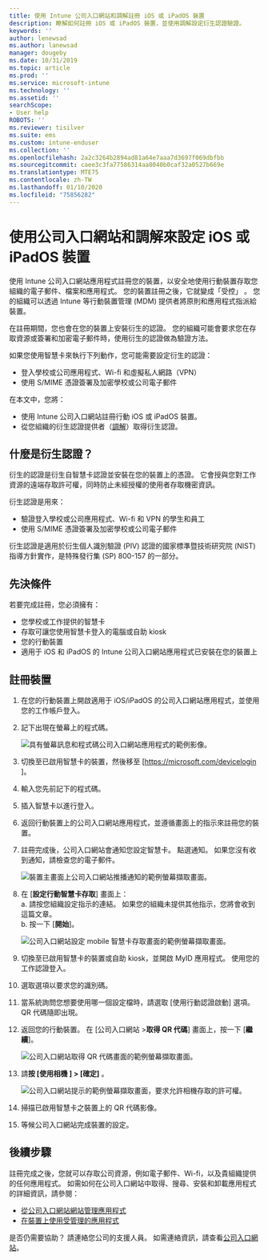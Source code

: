 ```yaml
---
title: 使用 Intune 公司入口網站和調解註冊 iOS 或 iPadOS 裝置
description: 瞭解如何註冊 iOS 或 iPadOS 裝置，並使用調解設定衍生認證驗證。
keywords: ''
author: lenewsad
ms.author: lanewsad
manager: dougeby
ms.date: 10/31/2019
ms.topic: article
ms.prod: ''
ms.service: microsoft-intune
ms.technology: ''
ms.assetid: ''
searchScope:
- User help
ROBOTS: ''
ms.reviewer: tisilver
ms.suite: ems
ms.custom: intune-enduser
ms.collection: ''
ms.openlocfilehash: 2a2c3264b2894ad81a64e7aaa7d3697f069dbfbb
ms.sourcegitcommit: caee3c3fa77586314aa8040b0caf32a0527b669e
ms.translationtype: MTE75
ms.contentlocale: zh-TW
ms.lasthandoff: 01/10/2020
ms.locfileid: "75856282"
---
```

# <a name="set-up-ios-or-ipados-device-with-company-portal-and-intercede"></a>使用公司入口網站和調解來設定 iOS 或 iPadOS 裝置

使用 Intune 公司入口網站應用程式註冊您的裝置，以安全地使用行動裝置存取您組織的電子郵件、檔案和應用程式。  您的裝置註冊之後，它就變成「受控」  。 您的組織可以透過 Intune 等行動裝置管理 (MDM) 提供者將原則和應用程式指派給裝置。  

在註冊期間，您也會在您的裝置上安裝衍生的認證。 您的組織可能會要求您在存取資源或簽署和加密電子郵件時，使用衍生的認證做為驗證方法。 

如果您使用智慧卡來執行下列動作，您可能需要設定衍生的認證：

* 登入學校或公司應用程式、Wi-fi 和虛擬私人網路（VPN）
* 使用 S/MIME 憑證簽署及加密學校或公司電子郵件  

在本文中，您將：  

* 使用 Intune 公司入口網站註冊行動 iOS 或 iPadOS 裝置。  
* 從您組織的衍生認證提供者（[調解](https://www.intercede.com/)）取得衍生認證。   


## <a name="what-are-derived-credentials"></a>什麼是衍生認證？  
衍生的認證是衍生自智慧卡認證並安裝在您的裝置上的憑證。 它會授與您對工作資源的遠端存取許可權，同時防止未經授權的使用者存取機密資訊。  

衍生認證是用來： 
* 驗證登入學校或公司應用程式、Wi-fi 和 VPN 的學生和員工
* 使用 S/MIME 憑證簽署及加密學校或公司電子郵件  

衍生認證是適用於衍生個人識別驗證 (PIV) 認證的國家標準暨技術研究院 (NIST) 指導方針實作，是特殊發行集 (SP) 800-157 的一部分。  

## <a name="prerequisites"></a>先決條件

 若要完成註冊，您必須擁有：

* 您學校或工作提供的智慧卡
* 存取可讓您使用智慧卡登入的電腦或自助 kiosk
* 您的行動裝置
* 適用于 iOS 和 iPadOS 的 Intune 公司入口網站應用程式已安裝在您的裝置上


## <a name="enroll-device"></a>註冊裝置  
1. 在您的行動裝置上開啟適用于 iOS/iPadOS 的公司入口網站應用程式，並使用您的工作帳戶登入。  
2. 記下出現在螢幕上的程式碼。  

    ![具有螢幕訊息和程式碼公司入口網站應用程式的範例影像。](./media/copy-code-intercede.png)  
1. 切換至已啟用智慧卡的裝置，然後移至 [https://microsoft.com/devicelogin ]。 

1. 輸入您先前記下的程式碼。
 
2. 插入智慧卡以進行登入。   

3. 返回行動裝置上的公司入口網站應用程式，並遵循畫面上的指示來註冊您的裝置。  
4. 註冊完成後，公司入口網站會通知您設定智慧卡。 點選通知。 如果您沒有收到通知，請檢查您的電子郵件。   

    ![裝置主畫面上公司入口網站推播通知的範例螢幕擷取畫面。](./media/action-required-in-app-intercede.png)  

5. 在 [**設定行動智慧卡存取**] 畫面上：  
    a. 請按您組織設定指示的連結。 如果您的組織未提供其他指示，您將會收到這篇文章。  
    b. 按一下 [**開始**]。  

    ![公司入口網站設定 mobile 智慧卡存取畫面的範例螢幕擷取畫面。](./media/smart-card-info-intercede.png)  

6. 切換至已啟用智慧卡的裝置或自助 kiosk，並開啟 MyID 應用程式。 使用您的工作認證登入。  
7. 選取選項以要求您的識別碼。 
8. 當系統詢問您想要使用哪一個設定檔時，請選取 [使用行動認證啟動] 選項。 QR 代碼隨即出現。  
9. 返回您的行動裝置。 在 [公司入口網站 >**取得 QR 代碼**] 畫面上，按一下 [**繼續**]。  

    ![公司入口網站取得 QR 代碼畫面的範例螢幕擷取畫面。](./media/get-qr-code-intercede.png) 
 
10. 請**按 [使用相機** **] > [確定]** 。  

    ![公司入口網站提示的範例螢幕擷取畫面，要求允許相機存取的許可權。](./media/allow-cp-camera-access-intercede.png)  

11. 掃描已啟用智慧卡之裝置上的 QR 代碼影像。 
12. 等候公司入口網站完成裝置的設定。  

## <a name="next-steps"></a>後續步驟  
註冊完成之後，您就可以存取公司資源，例如電子郵件、Wi-fi，以及貴組織提供的任何應用程式。 如需如何在公司入口網站中取得、搜尋、安裝和卸載應用程式的詳細資訊，請參閱：

* [從公司入口網站網站管理應用程式](manage-apps-cpweb.md)  
* [在裝置上使用受管理的應用程式](use-managed-apps-on-your-device-ios.md)  

是否仍需要協助？ 請連絡您公司的支援人員。 如需連絡資訊，請查看[公司入口網站](https://go.microsoft.com/fwlink/?linkid=2010980)。
